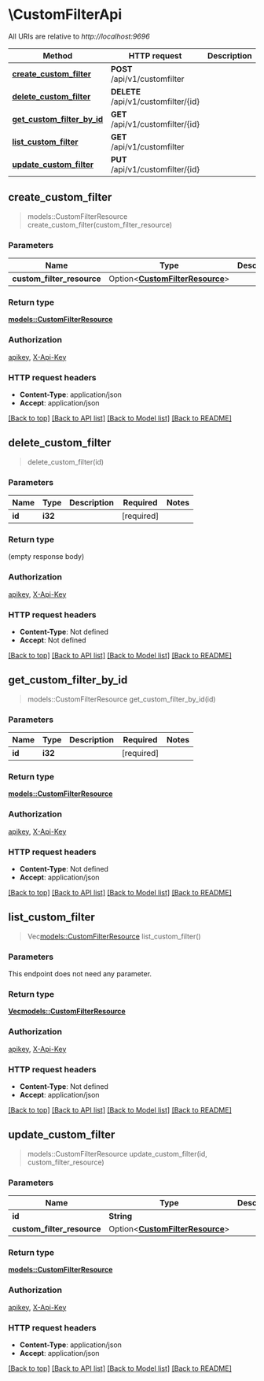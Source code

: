 # \CustomFilterApi

All URIs are relative to *http://localhost:9696*

Method | HTTP request | Description
------------- | ------------- | -------------
[**create_custom_filter**](CustomFilterApi.md#create_custom_filter) | **POST** /api/v1/customfilter | 
[**delete_custom_filter**](CustomFilterApi.md#delete_custom_filter) | **DELETE** /api/v1/customfilter/{id} | 
[**get_custom_filter_by_id**](CustomFilterApi.md#get_custom_filter_by_id) | **GET** /api/v1/customfilter/{id} | 
[**list_custom_filter**](CustomFilterApi.md#list_custom_filter) | **GET** /api/v1/customfilter | 
[**update_custom_filter**](CustomFilterApi.md#update_custom_filter) | **PUT** /api/v1/customfilter/{id} | 



## create_custom_filter

> models::CustomFilterResource create_custom_filter(custom_filter_resource)


### Parameters


Name | Type | Description  | Required | Notes
------------- | ------------- | ------------- | ------------- | -------------
**custom_filter_resource** | Option<[**CustomFilterResource**](CustomFilterResource.md)> |  |  |

### Return type

[**models::CustomFilterResource**](CustomFilterResource.md)

### Authorization

[apikey](../README.md#apikey), [X-Api-Key](../README.md#X-Api-Key)

### HTTP request headers

- **Content-Type**: application/json
- **Accept**: application/json

[[Back to top]](#) [[Back to API list]](../README.md#documentation-for-api-endpoints) [[Back to Model list]](../README.md#documentation-for-models) [[Back to README]](../README.md)


## delete_custom_filter

> delete_custom_filter(id)


### Parameters


Name | Type | Description  | Required | Notes
------------- | ------------- | ------------- | ------------- | -------------
**id** | **i32** |  | [required] |

### Return type

 (empty response body)

### Authorization

[apikey](../README.md#apikey), [X-Api-Key](../README.md#X-Api-Key)

### HTTP request headers

- **Content-Type**: Not defined
- **Accept**: Not defined

[[Back to top]](#) [[Back to API list]](../README.md#documentation-for-api-endpoints) [[Back to Model list]](../README.md#documentation-for-models) [[Back to README]](../README.md)


## get_custom_filter_by_id

> models::CustomFilterResource get_custom_filter_by_id(id)


### Parameters


Name | Type | Description  | Required | Notes
------------- | ------------- | ------------- | ------------- | -------------
**id** | **i32** |  | [required] |

### Return type

[**models::CustomFilterResource**](CustomFilterResource.md)

### Authorization

[apikey](../README.md#apikey), [X-Api-Key](../README.md#X-Api-Key)

### HTTP request headers

- **Content-Type**: Not defined
- **Accept**: application/json

[[Back to top]](#) [[Back to API list]](../README.md#documentation-for-api-endpoints) [[Back to Model list]](../README.md#documentation-for-models) [[Back to README]](../README.md)


## list_custom_filter

> Vec<models::CustomFilterResource> list_custom_filter()


### Parameters

This endpoint does not need any parameter.

### Return type

[**Vec<models::CustomFilterResource>**](CustomFilterResource.md)

### Authorization

[apikey](../README.md#apikey), [X-Api-Key](../README.md#X-Api-Key)

### HTTP request headers

- **Content-Type**: Not defined
- **Accept**: application/json

[[Back to top]](#) [[Back to API list]](../README.md#documentation-for-api-endpoints) [[Back to Model list]](../README.md#documentation-for-models) [[Back to README]](../README.md)


## update_custom_filter

> models::CustomFilterResource update_custom_filter(id, custom_filter_resource)


### Parameters


Name | Type | Description  | Required | Notes
------------- | ------------- | ------------- | ------------- | -------------
**id** | **String** |  | [required] |
**custom_filter_resource** | Option<[**CustomFilterResource**](CustomFilterResource.md)> |  |  |

### Return type

[**models::CustomFilterResource**](CustomFilterResource.md)

### Authorization

[apikey](../README.md#apikey), [X-Api-Key](../README.md#X-Api-Key)

### HTTP request headers

- **Content-Type**: application/json
- **Accept**: application/json

[[Back to top]](#) [[Back to API list]](../README.md#documentation-for-api-endpoints) [[Back to Model list]](../README.md#documentation-for-models) [[Back to README]](../README.md)

